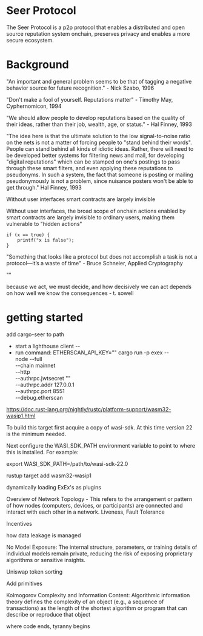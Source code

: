 # Seer Protocol

The Seer Protocol is a p2p protocol that enables a distributed and open source reputation system onchain, preserves privacy and enables a more secure ecosystem.

# Background

"An important and general problem seems to be that of tagging a negative behavior source for future recognition." - Nick Szabo, 1996

"Don't make a fool of yourself. Reputations matter" - Timothy May, Cyphernomicon, 1994

"We should allow people to develop reputations based on the quality of their ideas, rather than their job, wealth, age, or status." - Hal Finney, 1993

"The idea here is that the ultimate solution to the low
signal-to-noise ratio on the nets is not a matter of
forcing people to "stand behind their words". People can
stand behind all kinds of idiotic ideas. Rather, there
will need to be developed better systems for filtering news
and mail, for developing "digital reputations" which can be
stamped on one's postings to pass through these smart
filters, and even applying these reputations to pseudonyms.
In such a system, the fact that someone is posting or
mailing pseudonymously is not a problem, since nuisance
posters won't be able to get through." Hal Finney, 1993

Without user interfaces smart contracts are largely invisible

Without user interfaces, the broad scope of onchain actions enabled by smart contracts are largely invisible to ordinary users, making them vulnerable to "hidden actions"

```
if (x == true) {
    printf("x is false");
}
```

"Something that looks like a protocol but does not
accomplish a task is not a protocol—it’s a waste of time" - Bruce Schneier, Applied Cryptography

""

because we act, we must decide,
and how decisively we can act depends on how
well we know the consequences - t. sowell

# getting started

add cargo-seer to path

- start a lighthouse client --
- run command:
  ETHERSCAN_API_KEY="" cargo run -p exex -- \
   node --full \
   --chain mainnet \
   --http \
   --authrpc.jwtsecret "" \
   --authrpc.addr 127.0.0.1 \
   --authrpc.port 8551 \
   --debug.etherscan

https://doc.rust-lang.org/nightly/rustc/platform-support/wasm32-wasip1.html

To build this target first acquire a copy of wasi-sdk. At this time version 22 is the minimum needed.

Next configure the WASI_SDK_PATH environment variable to point to where this is installed. For example:

export WASI_SDK_PATH=/path/to/wasi-sdk-22.0

rustup target add wasm32-wasip1

dynamically loading ExEx's as plugins

Overview of Network Topology - This refers to the arrangement or pattern of how nodes (computers, devices, or participants) are connected and interact with each other in a network.
Liveness, Fault Tolerance

Incentives

how data leakage is managed

No Model Exposure: The internal structure, parameters, or training details of individual models remain private, reducing the risk of exposing proprietary algorithms or sensitive insights.

Uniswap token sorting

Add primitives

Kolmogorov Complexity and Information Content: Algorithmic information theory defines the complexity of an object (e.g., a sequence of transactions) as the length of the shortest algorithm or program that can describe or reproduce that object

where code ends, tyranny begins
